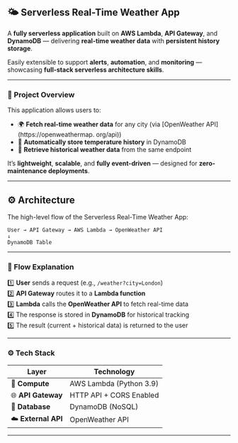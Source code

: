 ## 🌤️ Serverless Real-Time Weather App

A **fully serverless application** built on **AWS Lambda**, **API Gateway**, and **DynamoDB** — delivering **real-time weather data** with **persistent history storage**.  

Easily extensible to support **alerts**, **automation**, and **monitoring** — showcasing **full-stack serverless architecture skills**.

---

### 🧱 Project Overview

This application allows users to:

- 🌍 **Fetch real-time weather data** for any city (via [OpenWeather API](https://openweathermap. org/api))
- 💾 **Automatically store temperature history** in DynamoDB
- 📜 **Retrieve historical weather data** from the same endpoint

It’s **lightweight**, **scalable**, and **fully event-driven** — designed for **zero-maintenance deployments**.

---

## ⚙️ Architecture

The high-level flow of the Serverless Real-Time Weather App:

```text
User → API Gateway → AWS Lambda → OpenWeather API
↓
DynamoDB Table
```
---


### 🧭 Flow Explanation

1️⃣ **User** sends a request (e.g., `/weather?city=London`)  
2️⃣ **API Gateway** routes it to a **Lambda function**  
3️⃣ **Lambda** calls the **OpenWeather API** to fetch real-time data  
4️⃣ The response is stored in **DynamoDB** for historical tracking  
5️⃣ The result (current + historical data) is returned to the user

---

### ⚙️ Tech Stack

| Layer | Technology |
|-------|-------------|
| 🧠 **Compute** | AWS Lambda (Python 3.9) |
| 🌐 **API Gateway** | HTTP API + CORS Enabled |
| 💾 **Database** | DynamoDB (NoSQL) |
| ☁️ **External API** | OpenWeather API |

---
